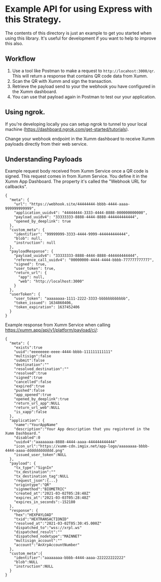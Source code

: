 # Example API for using Express with this Strategy.

The contents of this directory is just an example to get you started when using this library. It's useful for development if you want to help to improve this also.

## Workflow

1. Use a tool like Postman to make a request to `http://locahost:3000/qr`. This will return a response that contains QR code data from Xumm.
2. Scan the QR with Xumm and sign the transaction.
3. Retrieve the payload send to your the webhook you have configured in the Xumm dashboard.
4. You can use that payload again in Postman to test our your application.

## Using ngrok.

If you're developing locally you can setup ngrok to tunnel to your local machine (https://dashboard.ngrok.com/get-started/tutorials).

Change your webhook endpoint in the Xumm dashboard to receive Xumm payloads directly from their web service.

## Understanding Payloads

Example request body received from Xumm Service once a QR code is signed. This request comes in from Xumm Service. You define it in the Xumm App Dashboard. The property it's called the "Webhook URL for callbacks".

```
{
  "meta": {
    "url": "https://webhook.site/44444444-bbbb-4444-aaaa-999999999999",
    "application_uuidv4": "44444444-3333-4444-8888-000000000000",
    "payload_uuidv4": "33333333-8888-4444-8888-444444444444",
    "opened_by_deeplink": true
  },
  "custom_meta": {
    "identifier": "99999999-3333-4444-9999-444444444444",
    "blob": null,
    "instruction": null
  },
  "payloadResponse": {
    "payload_uuidv4": "33333333-8888-4444-8888-444444444444",
    "reference_call_uuidv4": "00000000-4444-4444-bbbb-777777777777",
    "signed": true,
    "user_token": true,
    "return_url": {
      "app": null,
      "web": "http://localhost:3000"
    }
  },
  "userToken": {
    "user_token": "aaaaaaaa-1111-2222-3333-bbbbbbbbbbbb",
    "token_issued": 1634860406,
    "token_expiration": 1637452406
  }
}
```

Example response from Xumm Service when calling https://xumm.app/api/v1/platform/payload/ci/:

```
{
  "meta": {
    "exists":true
    "uuid":"eeeeeeee-eeee-4444-bbbb-111111111111"
    "multisign":false
    "submit":false
    "destination":""
    "resolved_destination":""
    "resolved":true
    "signed":true
    "cancelled":false
    "expired":true
    "pushed":false
    "app_opened":true
    "opened_by_deeplink":true
    "return_url_app":NULL
    "return_url_web":NULL
    "is_xapp":false
  },
  "application": {
    "name":"YourAppName"
    "description":"Your App description that you registered in the Xumm Dashboard."
    "disabled":0
    "uuidv4":"aaaaaaaa-8888-4444-aaaa-444444444444"
    "icon_url":"https://xumm-cdn.imgix.net/app-logo/aaaaaaaa-bbbb-4444-aaaa-dddddddddddd.png"
    "issued_user_token":NULL
  },
  "payload": {
    "tx_type":"SignIn"
    "tx_destination":""
    "tx_destination_tag":NULL
    "request_json":{...}
    "origintype":"QR"
    "signmethod":"BIOMETRIC"
    "created_at":"2021-03-02T05:28:48Z"
    "expires_at":"2021-03-03T05:28:48Z"
    "expires_in_seconds":-152180
  },
  "response": {
    "hex":"HEXPAYLOAD"
    "txid":"HEXTRANSACTIONID"
    "resolved_at":"2021-03-02T05:30:45.000Z"
    "dispatched_to":"wss://xrpl.ws"
    "dispatched_result":""
    "dispatched_nodetype":"MAINNET"
    "multisign_account":""
    "account":"AnXrpAccountNumber"
  },
  "custom_meta":{
    "identifier":"aaaaaaaa-bbbb-4444-aaaa-222222222222"
    "blob":NULL
    "instruction":NULL
  }
}
```
